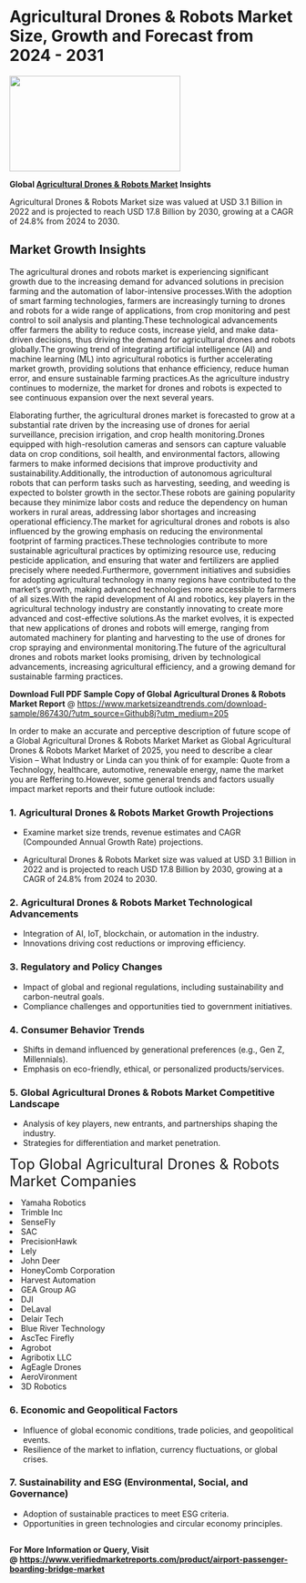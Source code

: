 <H1>Agricultural Drones & Robots Market Size, Growth and Forecast from 2024 - 2031</H1><img class="aligncenter size-medium wp-image-584254" src="https://thirdeyenews.in/wp-content/uploads/2024/09/Global-Market-Research-300x168.jpeg" alt="" width="300" height="168" /><p><strong>Global&nbsp;<a href="https://www.marketsizeandtrends.com/download-sample/867430/?utm_source=Github8j?utm_medium=205">Agricultural Drones & Robots Market</a> Insights</strong></p><p>Agricultural Drones & Robots Market size was valued at USD 3.1 Billion in 2022 and is projected to reach USD 17.8 Billion by 2030, growing at a CAGR of 24.8% from 2024 to 2030.</p><p><h2>Market Growth Insights</h2> <p>The agricultural drones and robots market is experiencing significant growth due to the increasing demand for advanced solutions in precision farming and the automation of labor-intensive processes.With the adoption of smart farming technologies, farmers are increasingly turning to drones and robots for a wide range of applications, from crop monitoring and pest control to soil analysis and planting.These technological advancements offer farmers the ability to reduce costs, increase yield, and make data-driven decisions, thus driving the demand for agricultural drones and robots globally.The growing trend of integrating artificial intelligence (AI) and machine learning (ML) into agricultural robotics is further accelerating market growth, providing solutions that enhance efficiency, reduce human error, and ensure sustainable farming practices.As the agriculture industry continues to modernize, the market for drones and robots is expected to see continuous expansion over the next several years.</p> <p>Elaborating further, the agricultural drones market is forecasted to grow at a substantial rate driven by the increasing use of drones for aerial surveillance, precision irrigation, and crop health monitoring.Drones equipped with high-resolution cameras and sensors can capture valuable data on crop conditions, soil health, and environmental factors, allowing farmers to make informed decisions that improve productivity and sustainability.Additionally, the introduction of autonomous agricultural robots that can perform tasks such as harvesting, seeding, and weeding is expected to bolster growth in the sector.These robots are gaining popularity because they minimize labor costs and reduce the dependency on human workers in rural areas, addressing labor shortages and increasing operational efficiency.The market for agricultural drones and robots is also influenced by the growing emphasis on reducing the environmental footprint of farming practices.These technologies contribute to more sustainable agricultural practices by optimizing resource use, reducing pesticide application, and ensuring that water and fertilizers are applied precisely where needed.Furthermore, government initiatives and subsidies for adopting agricultural technology in many regions have contributed to the market’s growth, making advanced technologies more accessible to farmers of all sizes.With the rapid development of AI and robotics, key players in the agricultural technology industry are constantly innovating to create more advanced and cost-effective solutions.As the market evolves, it is expected that new applications of drones and robots will emerge, ranging from automated machinery for planting and harvesting to the use of drones for crop spraying and environmental monitoring.The future of the agricultural drones and robots market looks promising, driven by technological advancements, increasing agricultural efficiency, and a growing demand for sustainable farming practices.</p> <p><span class=""><strong>Download Full PDF Sample Copy of Global Agricultural Drones & Robots Market Report</strong> @ <a href="https://www.marketsizeandtrends.com/download-sample/867430/?utm_source=Github8j?utm_medium=205" target="_blank">https://www.marketsizeandtrends.com/download-sample/867430/?utm_source=Github8j?utm_medium=205</a></span></p><p>In order to make an accurate and perceptive description of future scope of a Global&nbsp;Agricultural Drones & Robots Market Market as Global&nbsp;Agricultural Drones & Robots Market Market of 2025, you need to describe a clear Vision &ndash; What Industry or Linda can you think of for example: Quote from a Technology, healthcare, automotive, renewable energy, name the market you are Reffering to.However, some general trends and factors usually impact market reports and their future outlook include:</p><h3>1.&nbsp;<strong>Agricultural Drones & Robots Market Growth Projections</strong></h3><ul><li>Examine market size trends, revenue estimates and CAGR (Compounded Annual Growth Rate) projections.</li><li><p>Agricultural Drones & Robots Market size was valued at USD 3.1 Billion in 2022 and is projected to reach USD 17.8 Billion by 2030, growing at a CAGR of 24.8% from 2024 to 2030.</p></li></ul><h3>2.&nbsp;<strong>Agricultural Drones & Robots Market Technological Advancements</strong></h3><ul><li>Integration of AI, IoT, blockchain, or automation in the industry.</li><li>Innovations driving cost reductions or improving efficiency.</li></ul><h3>3.&nbsp;<strong>Regulatory and Policy Changes</strong></h3><ul><li>Impact of global and regional regulations, including sustainability and carbon-neutral goals.</li><li>Compliance challenges and opportunities tied to government initiatives.</li></ul><h3>4.&nbsp;<strong>Consumer Behavior Trends</strong></h3><ul><li>Shifts in demand influenced by generational preferences (e.g., Gen Z, Millennials).</li><li>Emphasis on eco-friendly, ethical, or personalized products/services.</li></ul><h3>5.&nbsp;<strong>Global Agricultural Drones & Robots Market Competitive Landscape</strong></h3><ul><li>Analysis of key players, new entrants, and partnerships shaping the industry.</li><li>Strategies for differentiation and market penetration.</li></ul><p data-pm-slice="1 1 []"><span style="color: inherit; font-family: inherit; font-size: 25px;">Top Global Agricultural Drones & Robots Market Companies</span></p><div class="" data-test-id=""><p><li>Yamaha Robotics</li><li> Trimble Inc</li><li> SenseFly</li><li> SAC</li><li> PrecisionHawk</li><li> Lely</li><li> John Deer</li><li> HoneyComb Corporation</li><li> Harvest Automation</li><li> GEA Group AG</li><li> DJI</li><li> DeLaval</li><li> Delair Tech</li><li> Blue River Technology</li><li> AscTec Firefly</li><li> Agrobot</li><li> Agribotix LLC</li><li> AgEagle Drones</li><li> AeroVironment</li><li> 3D Robotics</li></p></div><h3>6.&nbsp;<strong>Economic and Geopolitical Factors</strong></h3><ul><li>Influence of global economic conditions, trade policies, and geopolitical events.</li><li>Resilience of the market to inflation, currency fluctuations, or global crises.</li></ul><h3>7.&nbsp;<strong>Sustainability and ESG (Environmental, Social, and Governance)</strong></h3><ul><li>Adoption of sustainable practices to meet ESG criteria.</li><li>Opportunities in green technologies and circular economy principles.</li></ul><h2><strong style="font-size: 14px;">For More Information or Query, Visit @&nbsp;</strong><a style="background-color: #ffffff; font-size: 14px;" href="https://www.marketsizeandtrends.com/report/agricultural-drones-robots-market/" target="_blank">https://www.verifiedmarketreports.com/product/airport-passenger-boarding-bridge-market</a></h2>